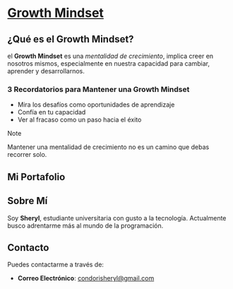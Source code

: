 # [Growth Mindset](https://www.iebschool.com/blog/que-es-growth-mindset-rrhh-2-0/)
## ¿Qué es el Growth Mindset?
el **Growth Mindset** es una _mentalidad de crecimiento_, implica creer en nosotros mismos, especialmente en nuestra capacidad para cambiar, aprender y desarrollarnos.
### 3 Recordatorios para Mantener una Growth Mindset

- Mira los desafíos como oportunidades de aprendizaje
- Confía en tu capacidad
- Ver al fracaso como un paso hacia el éxito
>[!NOTE]
>
>Mantener una mentalidad de crecimiento no es un camino que debas recorrer solo.

## Mi Portafolio

## Sobre Mí
Soy **Sheryl**, estudiante universitaria con gusto a la tecnología. Actualmente busco adrentarme más al mundo de la programación.
## Contacto
Puedes contactarme a través de:
- **Correo Electrónico**: condorisheryl@gmail.com
